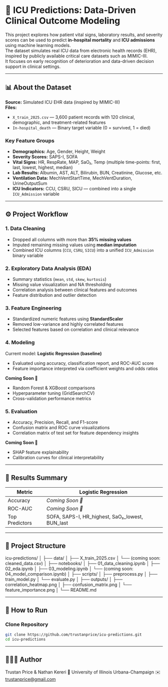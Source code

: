 # 🏥 ICU Predictions: Data-Driven Clinical Outcome Modeling

This project explores how patient vital signs, laboratory results, and severity scores can be used to predict **in-hospital mortality** and **ICU admissions** using machine learning models.  
The dataset simulates real ICU data from electronic health records (EHR), inspired by publicly available critical care datasets such as MIMIC-III.  
It focuses on early recognition of deterioration and data-driven decision support in clinical settings.

---

## 📊 About the Dataset

**Source:** Simulated ICU EHR data (inspired by MIMIC-III)  
**Files:**
- `X_train_2025.csv` — 3,600 patient records with 120 clinical, demographic, and treatment-related features  
- `In-hospital_death` — Binary target variable (0 = survived, 1 = died)

### Key Feature Groups
- **Demographics:** Age, Gender, Height, Weight  
- **Severity Scores:** SAPS-I, SOFA  
- **Vital Signs:** HR, RespRate, MAP, SaO₂, Temp (multiple time-points: first, last, lowest, highest, median)  
- **Lab Results:** Albumin, AST, ALT, Bilirubin, BUN, Creatinine, Glucose, etc.  
- **Ventilation Data:** MechVentStartTime, MechVentDuration, UrineOutputSum  
- **ICU Indicators:** CCU, CSRU, SICU — combined into a single `ICU_Admission` variable  

---

## ⚙️ Project Workflow

### 1. **Data Cleaning**
- Dropped all columns with more than **35% missing values**
- Imputed remaining missing values using **median imputation**
- Combined ICU columns (`CCU`, `CSRU`, `SICU`) into a unified `ICU_Admission` binary variable  

### 2. **Exploratory Data Analysis (EDA)**
- Summary statistics (`mean`, `std`, `skew`, `kurtosis`)
- Missing value visualization and NA thresholding
- Correlation analysis between clinical features and outcomes
- Feature distribution and outlier detection  

### 3. **Feature Engineering**
- Standardized numeric features using **StandardScaler**
- Removed low-variance and highly correlated features  
- Selected features based on correlation and clinical relevance  

### 4. **Modeling**
Current model: **Logistic Regression (baseline)**  
- Evaluated using accuracy, classification report, and ROC-AUC score  
- Feature importance interpreted via coefficient weights and odds ratios  

**Coming Soon 🚧**
- Random Forest & XGBoost comparisons  
- Hyperparameter tuning (GridSearchCV)  
- Cross-validation performance metrics  

### 5. **Evaluation**
- Accuracy, Precision, Recall, and F1-score  
- Confusion matrix and ROC curve visualizations  
- Correlation matrix of test set for feature dependency insights  

**Coming Soon 🚧**
- SHAP feature explainability  
- Calibration curves for clinical interpretability  

---

## 🧠 Results Summary

| Metric | Logistic Regression |
|--------|--------------------|
| Accuracy | *Coming Soon 🚧* |
| ROC-AUC | *Coming Soon 🚧* |
| Top Predictors | SOFA, SAPS-I, HR_highest, SaO₂_lowest, BUN_last |

---

## 🧩 Project Structure

icu-predictions/
│
├── data/
│ ├── X_train_2025.csv
│ └── (coming soon: cleaned_data.csv)
│
├── notebooks/
│ ├── 01_data_cleaning.ipynb
│ ├── 02_eda.ipynb
│ ├── 03_modeling.ipynb
│ └── (coming soon: 04_model_comparison.ipynb)
│
├── scripts/
│ ├── preprocess.py
│ ├── train_model.py
│ └── evaluate.py
│
├── outputs/
│ ├── correlation_heatmap.png
│ ├── confusion_matrix.png
│ └── feature_importance.png
│
└── README.md


---

## 🧮 How to Run

### Clone Repository
```bash
git clone https://github.com/trustanprice/icu-predictions.git
cd icu-predictions
```

---

## 👨🏽‍💻 Author

Trustan Price & Nathan Kereri
📍 University of Illinois Urbana-Champaign
✉️ trustanprice@gmail.com